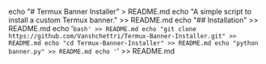 echo "# Termux Banner Installer" > README.md
echo "A simple script to install a custom Termux banner." >> README.md
echo "## Installation" >> README.md
echo '```bash' >> README.md
echo "git clone https://github.com/Vanshchettri/Termux-Banner-Installer.git" >> README.md
echo "cd Termux-Banner-Installer" >> README.md
echo "python banner.py" >> README.md
echo '```' >> README.md
